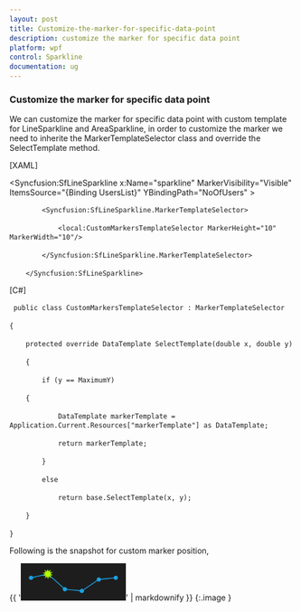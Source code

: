 ```yaml
---
layout: post
title: Customize-the-marker-for-specific-data-point
description: customize the marker for specific data point
platform: wpf
control: Sparkline
documentation: ug
---
```


### Customize the marker for specific data point

We can customize the marker for specific data point with custom template for LineSparkline and AreaSparkline, in order to customize the marker we need to inherite the MarkerTemplateSelector class and override the SelectTemplate method.

[XAML]

   <Syncfusion:SfLineSparkline x:Name="sparkline" MarkerVisibility="Visible" ItemsSource="{Binding UsersList}" YBindingPath="NoOfUsers" >

            <Syncfusion:SfLineSparkline.MarkerTemplateSelector>

                <local:CustomMarkersTemplateSelector MarkerHeight="10" MarkerWidth="10"/>

            </Syncfusion:SfLineSparkline.MarkerTemplateSelector>

        </Syncfusion:SfLineSparkline>



[C#]

     public class CustomMarkersTemplateSelector : MarkerTemplateSelector

    {

        protected override DataTemplate SelectTemplate(double x, double y)

        {

            if (y == MaximumY)    

        {

                DataTemplate markerTemplate = Application.Current.Resources["markerTemplate"] as DataTemplate;

                return markerTemplate;

            }

            else

                return base.SelectTemplate(x, y);

        }

    }

Following is the snapshot for custom marker position,

{{ '![C:/Users/ApoorvahR/Desktop/12.png](Customize-the-marker-for-specific-data-point_images/Customize-the-marker-for-specific-data-point_img1.png)' | markdownify }}
{:.image }


